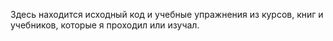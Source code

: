 Здесь находится исходный код и учебные упражнения из курсов, книг и учебников, которые я проходил или изучал.
